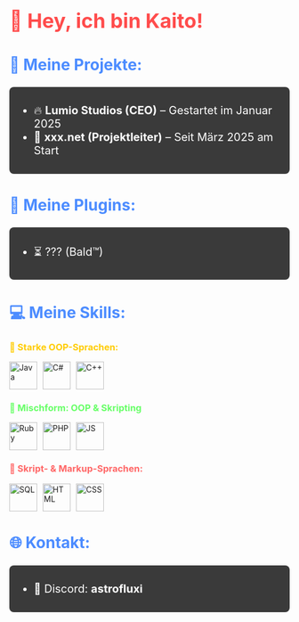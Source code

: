 <h1 style="font-size: 36px; color: #ff4c4c;">🚀 Hey, ich bin Kaito!</h1>

<h2 style="font-size: 28px; color: #4c8cff;">🌟 Meine Projekte:</h2>
<div style="font-size: 20px; color: #ffffff; background-color: #3a3a3a; padding: 10px; border-radius: 8px;">
    <ul>
        <li>🔥 <b>Lumio Studios (CEO)</b> – Gestartet im Januar 2025</li>
        <li>🚀 <b>xxx.net (Projektleiter)</b> – Seit März 2025 am Start</li>
    </ul>
</div>

<h2 style="font-size: 28px; color: #4c8cff;">🔧 Meine Plugins:</h2>
<div style="font-size: 20px; color: #ffffff; background-color: #3a3a3a; padding: 10px; border-radius: 8px;">
    <ul>
        <li>⏳ ??? (Bald™)</li>
    </ul>
</div>

<h2 style="font-size: 28px; color: #4c8cff;">💻 Meine Skills:</h2>

<!-- Starke OOP-Sprachen -->
<h3 style="color: #ffcc00;">🦾 Starke OOP-Sprachen:</h3>
<div style="display: flex; gap: 10px; align-items: center;">
    <img src="https://cdn.jsdelivr.net/gh/devicons/devicon/icons/java/java-original.svg" height="50" alt="Java" />
    <img src="https://upload.wikimedia.org/wikipedia/commons/thumb/b/bd/Logo_C_sharp.svg/1820px-Logo_C_sharp.svg.png" height="50" alt="C#" />
    <img src="https://upload.wikimedia.org/wikipedia/commons/thumb/1/18/ISO_C%2B%2B_Logo.svg/1200px-ISO_C%2B%2B_Logo.svg.png" height="50" alt="C++" />
</div>

<!-- Mischform: OOP + Skripting -->
<h3 style="color: #66ff66;">🔀 Mischform: OOP & Skripting</h3>
<div style="display: flex; gap: 10px; align-items: center;">
    <img src="https://upload.wikimedia.org/wikipedia/commons/f/f1/Ruby_logo.png" height="50" alt="Ruby" />
    <img src="https://cdn.jsdelivr.net/gh/devicons/devicon/icons/php/php-original.svg" height="50" alt="PHP" />
    <img src="https://upload.wikimedia.org/wikipedia/commons/6/6a/JavaScript-logo.png" height="50" alt="JS" />
</div>

<!-- Skript- & Markup-Sprachen -->
<h3 style="color: #ff6666;">📜 Skript- & Markup-Sprachen:</h3>
<div style="display: flex; gap: 10px; align-items: center;">
    <img src="https://upload.wikimedia.org/wikipedia/commons/8/87/Sql_data_base_with_logo.png" height="50" alt="SQL" />
    <img src="https://upload.wikimedia.org/wikipedia/commons/thumb/6/61/HTML5_logo_and_wordmark.svg/2048px-HTML5_logo_and_wordmark.svg.png" height="50" alt="HTML" />
    <img src="https://encrypted-tbn0.gstatic.com/images?q=tbn:ANd9GcQBS-Jftq7EiLZDB75AVtZMxHob-mpwPgM9FQ&s" height="50" alt="CSS" />
</div>

<h2 style="font-size: 28px; color: #4c8cff;">🌐 Kontakt:</h2>
<div style="font-size: 20px; color: #ffffff; background-color: #3a3a3a; padding: 10px; border-radius: 8px;">
    <ul>
        <li>💬 Discord: <b>astrofluxi</b></li>
    </ul>
</div>
